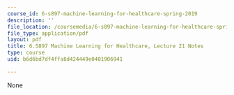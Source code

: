 ```yaml
---
course_id: 6-s897-machine-learning-for-healthcare-spring-2019
description: ''
file_location: /coursemedia/6-s897-machine-learning-for-healthcare-spring-2019/b6d6bd7df4ffa8d424449e0401906941_MIT6_S897S19_lec21note.pdf
file_type: application/pdf
layout: pdf
title: 6.S897 Machine Learning for Healthcare, Lecture 21 Notes
type: course
uid: b6d6bd7df4ffa8d424449e0401906941

---
```

None